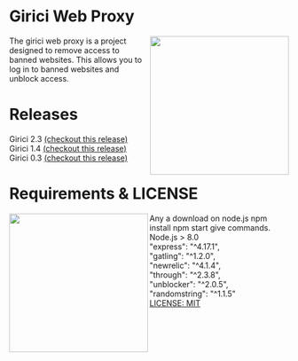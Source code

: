 <!--
  Title: Girici
  Description: Açık kaynak kodlu node.js web proxy projesi, girici projesinin tamamlanmış halidir, girici sayesinde internet engel erişimini kaldırın.
  Author: murathasev
  -->
<h1>Girici Web Proxy</h1>
<img align="right" width="250" height="250" src="https://i.ibb.co/pWtBXvF/Yeni-Proje.png">
<p align="left"> 
The girici web proxy is a project designed to remove access to banned websites.
This allows you to log in to banned websites and unblock access.

</p>
<h1>Releases</h1>
Girici 2.3 <a href="#">(checkout this release)</a><br>
Girici 1.4 <a href="#">(checkout this release)</a><br>
Girici 0.3 <a href="#">(checkout this release)</a><br>
<h1>Requirements & LICENSE</h1>
<img align="left" width="250" height="250" src="https://i.ibb.co/sjs4wTQ/parcel-575623-640.png">
Any a download on node.js 
npm install
npm start
give commands.<br>
Node.js > 8.0<br>
 "express": "^4.17.1",<br>
    "gatling": "^1.2.0",<br>
    "newrelic": "^4.1.4",<br>
    "through": "^2.3.8",<br>
    "unblocker": "^2.0.5",<br>
    "randomstring": "^1.1.5"<br>
<a  href="https://choosealicense.com/licenses/mit">LICENSE: MIT</a>

